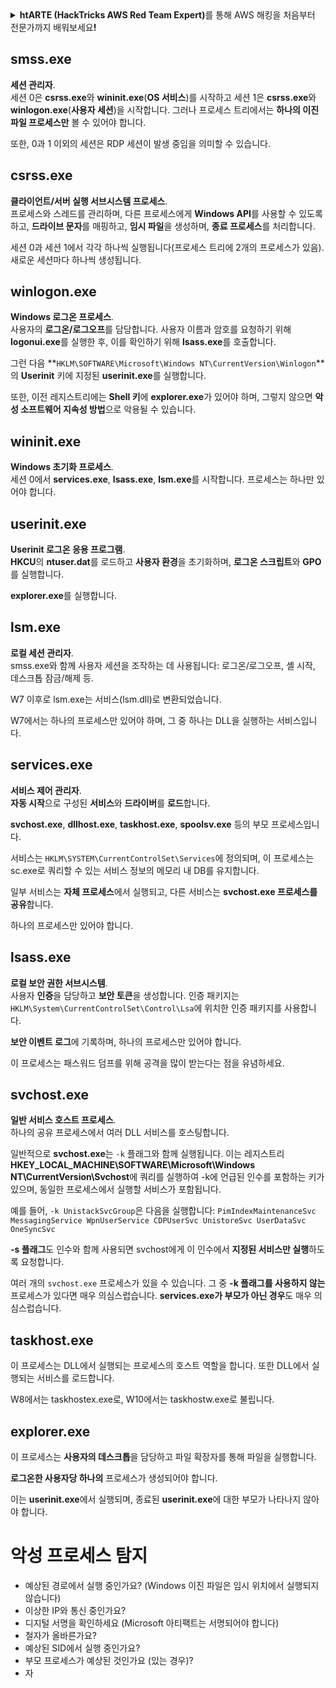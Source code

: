<details>

<summary><strong>htARTE (HackTricks AWS Red Team Expert)</strong>를 통해 AWS 해킹을 처음부터 전문가까지 배워보세요<strong>!</strong></summary>

HackTricks를 지원하는 다른 방법:

* **회사를 HackTricks에서 광고하거나 HackTricks를 PDF로 다운로드**하려면 [**SUBSCRIPTION PLANS**](https://github.com/sponsors/carlospolop)를 확인하세요!
* [**공식 PEASS & HackTricks 스웨그**](https://peass.creator-spring.com)를 얻으세요.
* 독점적인 [**NFT**](https://opensea.io/collection/the-peass-family) 컬렉션인 [**The PEASS Family**](https://opensea.io/collection/the-peass-family)를 발견하세요.
* 💬 [**Discord 그룹**](https://discord.gg/hRep4RUj7f) 또는 [**텔레그램 그룹**](https://t.me/peass)에 **참여**하거나 **Twitter** 🐦 [**@hacktricks_live**](https://twitter.com/hacktricks_live)를 **팔로우**하세요.
* **HackTricks**와 **HackTricks Cloud** github 저장소에 **PR을 제출**하여 여러분의 해킹 기교를 **공유**하세요.

</details>


## smss.exe

**세션 관리자**.\
세션 0은 **csrss.exe**와 **wininit.exe**(**OS 서비스**)를 시작하고 세션 1은 **csrss.exe**와 **winlogon.exe**(**사용자 세션**)을 시작합니다. 그러나 프로세스 트리에서는 **하나의 이진 파일 프로세스만** 볼 수 있어야 합니다.

또한, 0과 1 이외의 세션은 RDP 세션이 발생 중임을 의미할 수 있습니다.


## csrss.exe

**클라이언트/서버 실행 서브시스템 프로세스**.\
프로세스와 스레드를 관리하며, 다른 프로세스에게 **Windows API**를 사용할 수 있도록 하고, **드라이브 문자**를 매핑하고, **임시 파일**을 생성하며, **종료 프로세스**를 처리합니다.

세션 0과 세션 1에서 각각 하나씩 실행됩니다(프로세스 트리에 2개의 프로세스가 있음). 새로운 세션마다 하나씩 생성됩니다.


## winlogon.exe

**Windows 로그온 프로세스**.\
사용자의 **로그온/로그오프**를 담당합니다. 사용자 이름과 암호를 요청하기 위해 **logonui.exe**를 실행한 후, 이를 확인하기 위해 **lsass.exe**를 호출합니다.

그런 다음 **`HKLM\SOFTWARE\Microsoft\Windows NT\CurrentVersion\Winlogon`**의 **Userinit** 키에 지정된 **userinit.exe**를 실행합니다.

또한, 이전 레지스트리에는 **Shell 키**에 **explorer.exe**가 있어야 하며, 그렇지 않으면 **악성 소프트웨어 지속성 방법**으로 악용될 수 있습니다.


## wininit.exe

**Windows 초기화 프로세스**.\
세션 0에서 **services.exe**, **lsass.exe**, **lsm.exe**를 시작합니다. 프로세스는 하나만 있어야 합니다.


## userinit.exe

**Userinit 로그온 응용 프로그램**.\
**HKCU**의 **ntuser.dat**를 로드하고 **사용자 환경**을 초기화하며, **로그온 스크립트**와 **GPO**를 실행합니다.

**explorer.exe**를 실행합니다.


## lsm.exe

**로컬 세션 관리자**.\
smss.exe와 함께 사용자 세션을 조작하는 데 사용됩니다: 로그온/로그오프, 셸 시작, 데스크톱 잠금/해제 등.

W7 이후로 lsm.exe는 서비스(lsm.dll)로 변환되었습니다.

W7에서는 하나의 프로세스만 있어야 하며, 그 중 하나는 DLL을 실행하는 서비스입니다.


## services.exe

**서비스 제어 관리자**.\
**자동 시작**으로 구성된 **서비스**와 **드라이버**를 **로드**합니다.

**svchost.exe**, **dllhost.exe**, **taskhost.exe**, **spoolsv.exe** 등의 부모 프로세스입니다.

서비스는 `HKLM\SYSTEM\CurrentControlSet\Services`에 정의되며, 이 프로세스는 sc.exe로 쿼리할 수 있는 서비스 정보의 메모리 내 DB를 유지합니다.

일부 서비스는 **자체 프로세스**에서 실행되고, 다른 서비스는 **svchost.exe 프로세스를 공유**합니다.

하나의 프로세스만 있어야 합니다.


## lsass.exe

**로컬 보안 권한 서브시스템**.\
사용자 **인증**을 담당하고 **보안 토큰**을 생성합니다. 인증 패키지는 `HKLM\System\CurrentControlSet\Control\Lsa`에 위치한 인증 패키지를 사용합니다.

**보안 이벤트 로그**에 기록하며, 하나의 프로세스만 있어야 합니다.

이 프로세스는 패스워드 덤프를 위해 공격을 많이 받는다는 점을 유념하세요.


## svchost.exe

**일반 서비스 호스트 프로세스**.\
하나의 공유 프로세스에서 여러 DLL 서비스를 호스팅합니다.

일반적으로 **svchost.exe**는 `-k` 플래그와 함께 실행됩니다. 이는 레지스트리 **HKEY\_LOCAL\_MACHINE\SOFTWARE\Microsoft\Windows NT\CurrentVersion\Svchost**에 쿼리를 실행하여 -k에 언급된 인수를 포함하는 키가 있으며, 동일한 프로세스에서 실행할 서비스가 포함됩니다.

예를 들어, `-k UnistackSvcGroup`은 다음을 실행합니다: `PimIndexMaintenanceSvc MessagingService WpnUserService CDPUserSvc UnistoreSvc UserDataSvc OneSyncSvc`

**-s 플래그**도 인수와 함께 사용되면 svchost에게 이 인수에서 **지정된 서비스만 실행**하도록 요청합니다.

여러 개의 `svchost.exe` 프로세스가 있을 수 있습니다. 그 중 **-k 플래그를 사용하지 않는** 프로세스가 있다면 매우 의심스럽습니다. **services.exe가 부모가 아닌 경우**도 매우 의심스럽습니다.


## taskhost.exe

이 프로세스는 DLL에서 실행되는 프로세스의 호스트 역할을 합니다. 또한 DLL에서 실행되는 서비스를 로드합니다.

W8에서는 taskhostex.exe로, W10에서는 taskhostw.exe로 불립니다.


## explorer.exe

이 프로세스는 **사용자의 데스크톱**을 담당하고 파일 확장자를 통해 파일을 실행합니다.

**로그온한 사용자당 하나의** 프로세스가 생성되어야 합니다.

이는 **userinit.exe**에서 실행되며, 종료된 **userinit.exe**에 대한 부모가 나타나지 않아야 합니다.


# 악성 프로세스 탐지

* 예상된 경로에서 실행 중인가요? (Windows 이진 파일은 임시 위치에서 실행되지 않습니다)
* 이상한 IP와 통신 중인가요?
* 디지털 서명을 확인하세요 (Microsoft 아티팩트는 서명되어야 합니다)
* 철자가 올바른가요?
* 예상된 SID에서 실행 중인가요?
* 부모 프로세스가 예상된 것인가요 (있는 경우)?
* 자
